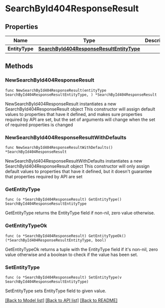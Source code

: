 # SearchById404ResponseResult

## Properties

Name | Type | Description | Notes
------------ | ------------- | ------------- | -------------
**EntityType** | [**SearchById404ResponseResultEntityType**](SearchById404ResponseResultEntityType.md) |  | 

## Methods

### NewSearchById404ResponseResult

`func NewSearchById404ResponseResult(entityType SearchById404ResponseResultEntityType, ) *SearchById404ResponseResult`

NewSearchById404ResponseResult instantiates a new SearchById404ResponseResult object
This constructor will assign default values to properties that have it defined,
and makes sure properties required by API are set, but the set of arguments
will change when the set of required properties is changed

### NewSearchById404ResponseResultWithDefaults

`func NewSearchById404ResponseResultWithDefaults() *SearchById404ResponseResult`

NewSearchById404ResponseResultWithDefaults instantiates a new SearchById404ResponseResult object
This constructor will only assign default values to properties that have it defined,
but it doesn't guarantee that properties required by API are set

### GetEntityType

`func (o *SearchById404ResponseResult) GetEntityType() SearchById404ResponseResultEntityType`

GetEntityType returns the EntityType field if non-nil, zero value otherwise.

### GetEntityTypeOk

`func (o *SearchById404ResponseResult) GetEntityTypeOk() (*SearchById404ResponseResultEntityType, bool)`

GetEntityTypeOk returns a tuple with the EntityType field if it's non-nil, zero value otherwise
and a boolean to check if the value has been set.

### SetEntityType

`func (o *SearchById404ResponseResult) SetEntityType(v SearchById404ResponseResultEntityType)`

SetEntityType sets EntityType field to given value.



[[Back to Model list]](../README.md#documentation-for-models) [[Back to API list]](../README.md#documentation-for-api-endpoints) [[Back to README]](../README.md)


